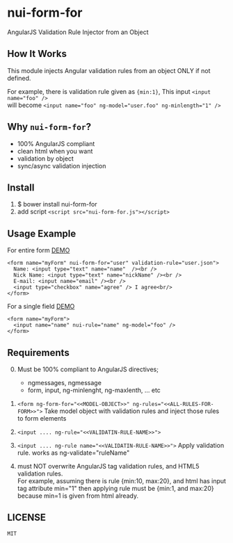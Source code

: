 nui-form-for
===========

AngularJS Validation Rule Injector from an Object

How It Works
------------
This module injects Angular validation rules from an object ONLY if not defined.  

For example, there is validation rule given as `{min:1}`, 
This input `<input name="foo" />`  
will become `<input name="foo" ng-model="user.foo" ng-minlength="1" />`  

Why `nui-form-for`?
--------------------

   * 100% AngularJS compliant
   * clean html when you want
   * validation by object
   * sync/async validation injection

Install
--------

  1. $ bower install nui-form-for
  2. add script `<script src="nui-form-for.js"></script>`

Usage Example
--------------

  For entire form  [DEMO](https://rawgit.com/allenhwkim/nui-form-for/master/testapp/simple.html)

    <form name="myForm" nui-form-for="user" validation-rule="user.json">
      Name: <input type="text" name="name"  /><br />
      Nick Name: <input type="text" name="nickName" /><br />
      E-mail: <input name="email" /><br />
      <input type="checkbox" name="agree" /> I agree<br/>
    </form>

  For a single field [DEMO](https://rawgit.com/allenhwkim/nui-form-for/master/testapp/simple-inline.html)

    <form name="myForm">
      <input name="name" nui-rule="name" ng-model="foo" />
    </form>

Requirements
-------------

  0. Must be 100% compliant to AngularJS directives;
     * ngmessages, ngmessage
     * form, input, ng-minlenght, ng-maxlenth, ... etc

  1. `<form ng-form-for="<<MODEL-OBJECT>>" ng-rules="<<ALL-RULES-FOR-FORM>>">`
     Take model object with validation rules and inject those rules to form elements

  2. `<input .... ng-rule="<<VALIDATIN-RULE-NAME>>">`

  3. `<input .... ng-rule name="<<VALIDATIN-RULE-NAME>>">`
     Apply validation rule. works as ng-validate="ruleName"

  4. must NOT overwrite AngularJS tag validation rules, and HTML5 validation rules.   
     For example, assuming there is rule {min:10, max:20}, and html has input tag attribute min="1"
     then applying rule must be {min:1, and max:20} because min=1 is given from html already.

LICENSE
--------
    MIT 
